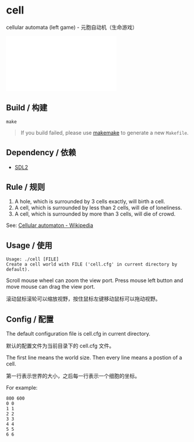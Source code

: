 # cell
cellular automata (left game) - 元胞自动机（生命游戏）

<iframe src="//player.bilibili.com/player.html?aid=610527769&bvid=BV1184y1K7kr&cid=1040881319&page=1" scrolling="no" border="0" frameborder="no" framespacing="0" allowfullscreen="true"> </iframe>

## Build / 构建

```
make
```

> If you build failed, please use [makemake](https://github.com/hubenchang0515/makemake) to generate a new `Makefile`.

## Dependency / 依赖

* [SDL2](http://www.libsdl.org/)

## Rule / 规则

1. A hole, which is surrounded by 3 cells exactly, will birth a cell.
2. A cell, which is surrounded by less than 2 cells, will die of loneliness.
3. A cell, which is surrounded by more than 3 cells, will die of crowd.

See: [Cellular automaton - Wikipedia](https://en.wikipedia.org/wiki/Cellular_automaton)

## Usage / 使用

```
Usage: ./cell [FILE]
Create a cell world with FILE ('cell.cfg' in current directory by default).
```

Scroll mouse wheel can zoom the view port. Press mouse left button and move mouse can drag the view port.

滚动鼠标滚轮可以缩放视野，按住鼠标左键移动鼠标可以拖动视野。

## Config / 配置

The default configuration file is cell.cfg in current directory.

默认的配置文件为当前目录下的 cell.cfg 文件。

The first line means the world size. Then every line means a postion of a cell.

第一行表示世界的大小，之后每一行表示一个细胞的坐标。

For example:

```
800 600
0 0 
1 1 
2 2
3 3
4 4
5 5
6 6
```
